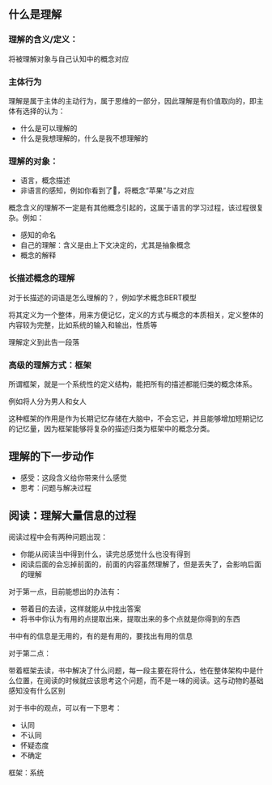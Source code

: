 ## 什么是理解

### 理解的含义/定义：

将被理解对象与自己认知中的概念对应

### 主体行为

理解是属于主体的主动行为，属于思维的一部分，因此理解是有价值取向的，即主体有选择的认为：

- 什么是可以理解的
- 什么是我想理解的，什么是我不想理解的

### 理解的对象：

- 语言，概念描述
- 非语言的感知，例如你看到了🍎，将概念“苹果”与之对应

概念含义的理解不一定是有其他概念引起的，这属于语言的学习过程，该过程很复杂。例如：

- 感知的命名
- 自己的理解：含义是由上下文决定的，尤其是抽象概念
- 概念的解释

### 长描述概念的理解

对于长描述的词语是怎么理解的？，例如学术概念BERT模型

将其定义为一个整体，用来方便记忆，定义的方式与概念的本质相关，定义整体的内容较为完整，比如系统的输入和输出，性质等

理解定义到此告一段落

### 高级的理解方式：框架

所谓框架，就是一个系统性的定义结构，能把所有的描述都能归类的概念体系。

例如将人分为男人和女人

这种框架的作用是作为长期记忆存储在大脑中，不会忘记，并且能够增加短期记忆的记忆量，因为框架能够将复杂的描述归类为框架中的概念分类。

## 理解的下一步动作

- 感受：这段含义给你带来什么感觉
- 思考：问题与解决过程

## 阅读：理解大量信息的过程

阅读过程中会有两种问题出现：

- 你能从阅读当中得到什么，读完总感觉什么也没有得到
- 阅读后面的会忘掉前面的，前面的内容虽然理解了，但是丢失了，会影响后面的理解

对于第一点，目前能想出的办法有：

- 带着目的去读，这样就能从中找出答案
- 将书中你认为有用的点提取出来，提取出来的多个点就是你得到的东西

书中有的信息是无用的，有的是有用的，要找出有用的信息

对于第二点：

带着框架去读，书中解决了什么问题，每一段主要在将什么，他在整体架构中是什么位置，在阅读的时候就应该思考这个问题，而不是一味的阅读。这与动物的基础感知没有什么区别

对于书中的观点，可以有一下思考：

- 认同
- 不认同
- 怀疑态度
- 不确定


框架：系统



